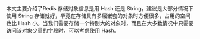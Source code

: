 本文主要介绍了Redis 存储对象信息是用 Hash 还是 String，建议是大部分情况下使用 String 存储就好，毕竟在存储具有多层嵌套的对象时方便很多，占用的空间也比 Hash 小。当我们需要存储一个特别大的对象时，而且在大多数情况中只需要访问该对象少量的字段时，可以考虑使用 Hash。